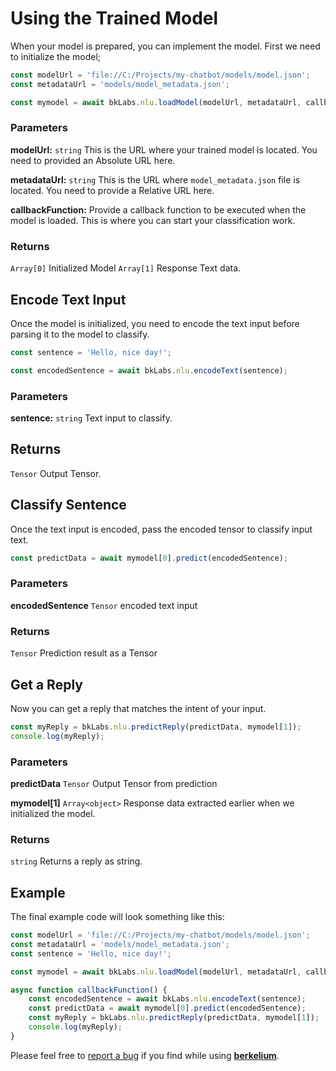 # Using the Trained Model

When your model is prepared, you can implement the model. First we need to initialize the model;

```js
const modelUrl = 'file://C:/Projects/my-chatbot/models/model.json';
const metadataUrl = 'models/model_metadata.json';

const mymodel = await bkLabs.nlu.loadModel(modelUrl, metadataUrl, callbackFunction);
```
### Parameters

**modelUrl:** `string` This is the URL where your trained model is located. You need to provided an Absolute URL here.

**metadataUrl:** `string` This is the URL where `model_metadata.json` file is located. You need to provide a Relative URL here.

**callbackFunction:** Provide a callback function to be executed when the model is loaded. This is where you can start your classification work.

### Returns
`Array[0]` Initialized Model
`Array[1]` Response Text data.

## Encode Text Input

Once the model is initialized, you need to encode the text input before parsing it to the model to classify.

```js
const sentence = 'Hello, nice day!';

const encodedSentence = await bkLabs.nlu.encodeText(sentence);
```
### Parameters

**sentence:** `string` Text input to classify.

## Returns
`Tensor` Output Tensor.

## Classify Sentence

Once the text input is encoded, pass the encoded tensor to classify input text.

```js
const predictData = await mymodel[0].predict(encodedSentence);
```

### Parameters

**encodedSentence** `Tensor` encoded text input

### Returns

`Tensor` Prediction result as a Tensor

## Get a Reply

Now you can get a reply that matches the intent of your input.

```js
const myReply = bkLabs.nlu.predictReply(predictData, mymodel[1]);
console.log(myReply);
```

### Parameters

**predictData** `Tensor` Output Tensor from prediction

**mymodel[1]** `Array<object>` Response data extracted earlier when we initialized the model.

### Returns
`string` Returns a reply as string.

## Example

The final example code will look something like this:

```js
const modelUrl = 'file://C:/Projects/my-chatbot/models/model.json';
const metadataUrl = 'models/model_metadata.json';
const sentence = 'Hello, nice day!';

const mymodel = await bkLabs.nlu.loadModel(modelUrl, metadataUrl, callbackFunction);

async function callbackFunction() {
    const encodedSentence = await bkLabs.nlu.encodeText(sentence);
    const predictData = await mymodel[0].predict(encodedSentence);
    const myReply = bkLabs.nlu.predictReply(predictData, mymodel[1]);
    console.log(myReply);
}
```

Please feel free to [report a bug](https://github.com/BerkeliumLabs/berkelium-dev-kit/issues) if you find while using [**berkelium**](https://www.npmjs.com/package/berkelium).
